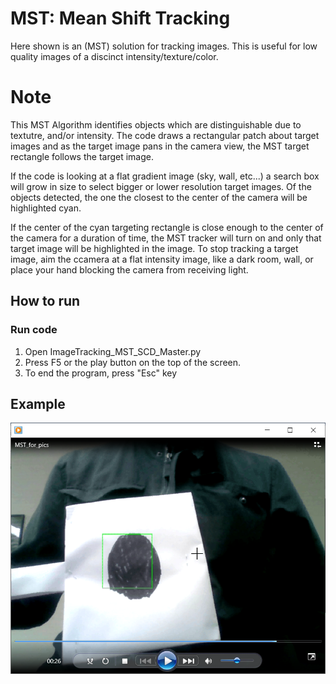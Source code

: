 # MST: Mean Shift Tracking
Here shown is an (MST)  solution for tracking images. This is useful for low quality images of a discinct intensity/texture/color.


 # Note
This MST Algorithm identifies objects which are distinguishable due to textutre, and/or intensity. The code draws a rectangular patch about target images and as the target image pans in the camera view, the MST target rectangle follows the target image. 

If the code is looking at a flat gradient image (sky, wall, etc...) a search box will grow in size to select bigger or lower resolution target images. Of the objects detected, the one the closest to the center of the camera will be highlighted cyan.

If the center of the cyan targeting rectangle is close enough to the center of the camera for a duration of time, the MST tracker will turn on and only that target image will be highlighted in the image. To stop tracking a target image, aim the ccamera at a flat intensity image, like a dark room, wall, or place your hand blocking the camera from receiving light.


## How to run

### Run code
1) Open ImageTracking_MST_SCD_Master.py
2) Press F5   or the play button on the top  of the screen.
3) To end the program, press "Esc" key

## Example
<img src="https://github.com/Tac321/Mean-Shift-Tracking-MST-/blob/master/MST_Pic.png" width="700" />
